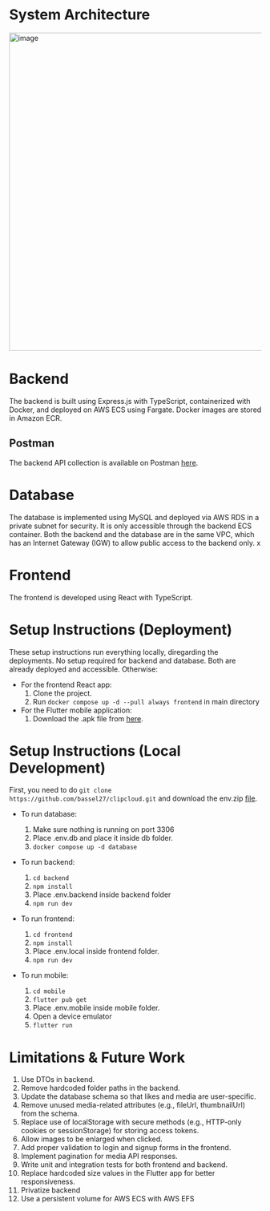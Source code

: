 # System Architecture
<img width="955" height="635" alt="image" src="https://github.com/user-attachments/assets/d20f5fab-a254-42fe-ac80-563048ac7294" />

# Backend

The backend is built using Express.js with TypeScript, containerized with Docker, and deployed on AWS ECS using Fargate. Docker images are stored in Amazon ECR.

## Postman

The backend API collection is available on Postman [here](https://grad-project-9975.postman.co/workspace/Personal~aec82f60-08b4-4964-8861-0b9414f1b7c4/collection/44435924-1bb3ce08-54bf-4cf3-9bb0-1adac6b8afd9?action=share&source=copy-link&creator=44435924).

# Database

The database is implemented using MySQL and deployed via AWS RDS in a private subnet for security. It is only accessible through the backend ECS container. Both the backend and the database are in the same VPC, which has an Internet Gateway (IGW) to allow public access to the backend only.
x
# Frontend

The frontend is developed using React with TypeScript.

# Setup Instructions (Deployment)
These setup instructions run everything locally, diregarding the deployments. No setup required for backend and database. Both are already deployed and accessible. Otherwise:
- For the frontend React app:
  1. Clone the project.
  2. Run `docker compose up -d --pull always frontend` in main directory
- For the Flutter mobile application:
  1. Download the .apk file from [here](https://drive.google.com/drive/folders/1yyi20oIRq53Mug5WAduRbgFvfKUt1Bvn?usp=sharing).
     
# Setup Instructions (Local Development)
First, you need to do `git clone https://github.com/bassel27/clipcloud.git` and download the env.zip [file](https://drive.google.com/drive/folders/1yyi20oIRq53Mug5WAduRbgFvfKUt1Bvn?usp=sharing).
- To run database:
  1.  Make sure nothing is running on port 3306
  2.  Place .env.db and place it inside db folder.
  3.  `docker compose up -d database`
  
- To run backend:
  1. `cd backend`
  2. `npm install`
  3. Place .env.backend inside backend folder
  4. `npm run dev`
     
- To run frontend:
  1. `cd frontend`
  2. `npm install`
  3. Place .env.local inside frontend folder.
  4. `npm run dev`

- To run mobile:
  1. `cd mobile`
  2. `flutter pub get`
  3. Place .env.mobile inside mobile folder.
  4. Open a device emulator
  5. `flutter run`

# Limitations & Future Work
1.	Use DTOs in backend.
2.	Remove hardcoded folder paths in the backend.
3.	Update the database schema so that likes and media are user-specific.
4.	Remove unused media-related attributes (e.g., fileUrl, thumbnailUrl) from the schema.
5.	Replace use of localStorage with secure methods (e.g., HTTP-only cookies or sessionStorage) for storing access tokens.
6.	Allow images to be enlarged when clicked.
7.	Add proper validation to login and signup forms in the frontend.
8.	Implement pagination for media API responses.
9.	Write unit and integration tests for both frontend and backend.
10.	Replace hardcoded size values in the Flutter app for better responsiveness.
11.	Privatize backend
12.	Use a persistent volume for AWS ECS with AWS EFS
